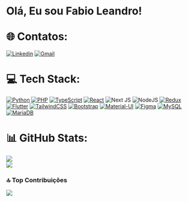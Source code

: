 
# Olá, Eu sou Fabio Leandro!<br><br>🌐 Contatos:
[![Linkedin](https://img.shields.io/badge/LinkedIn-0077B5?style=for-the-badge&logo=linkedin&logoColor=white)](https://www.linkedin.com/in/fabio-leandro-cunha/)
[![Gmail](https://img.shields.io/badge/Gmail-D14836?style=for-the-badge&logo=gmail&logoColor=white)](mailto:fabioleandroti@gmail.com)

# 💻 Tech Stack:
[![Python](https://img.shields.io/badge/Python-3776AB?style=for-the-badge&logo=python&logoColor=white)]()
[![PHP](https://img.shields.io/badge/PHP-777BB4?style=for-the-badge&logo=php&logoColor=white)]()
[![TypeScript](https://img.shields.io/badge/TypeScript-007ACC?style=for-the-badge&logo=typescript&logoColor=white)]()
[![React](https://img.shields.io/badge/React-20232A?style=for-the-badge&logo=react&logoColor=61DAFB)]()
![Next JS](https://img.shields.io/badge/Next-black?style=for-the-badge&logo=next.js&logoColor=white) ![NodeJS](https://img.shields.io/badge/node.js-6DA55F?style=for-the-badge&logo=node.js&logoColor=white)
[![Redux](https://img.shields.io/badge/Redux-593D88?style=for-the-badge&logo=redux&logoColor=white)]()
[![Flutter](https://img.shields.io/badge/Flutter-02569B?style=for-the-badge&logo=flutter&logoColor=white)]()
[![TailwindCSS](https://img.shields.io/badge/Tailwind_CSS-38B2AC?style=for-the-badge&logo=tailwind-css&logoColor=white)]()
[![Bootstrap](https://img.shields.io/badge/Bootstrap-563D7C?style=for-the-badge&logo=bootstrap&logoColor=white)]()
[![Material-UI](https://img.shields.io/badge/Material--UI-0081CB?style=for-the-badge&logo=material-ui&logoColor=white)]()
[![Figma](https://img.shields.io/badge/Figma-F24E1E?style=for-the-badge&logo=figma&logoColor=white)]()
[![MySQL](https://img.shields.io/badge/MySQL-005C84?style=for-the-badge&logo=mysql&logoColor=white)]()
[![MariaDB](https://img.shields.io/badge/MariaDB-003545?style=for-the-badge&logo=mariadb&logoColor=white)]()

# 📊 GitHub Stats:
![](https://github-readme-stats.vercel.app/api?username=FabioLeo02&theme=dark&hide_border=false&include_all_commits=false&count_private=true)<br/>
![](https://github-readme-stats.vercel.app/api/top-langs/?username=FabioLeo02&theme=dark&hide_border=false&include_all_commits=false&count_private=true&layout=compact)

### 🔝 Top Contribuições 
![](https://github-contributor-stats.vercel.app/api?username=FabioLeo02&limit=5&theme=dark&combine_all_yearly_contributions=true)

<!-- Proudly created with GPRM ( https://gprm.itsvg.in ) -->
